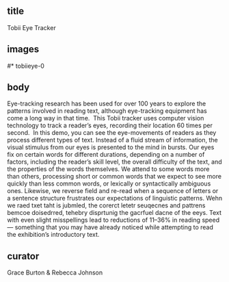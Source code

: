 ## title
Tobii Eye Tracker

## images
#* tobiieye-0

## body
Eye-tracking research has been used for over 100 years to explore the patterns involved in reading text, although eye-tracking equipment has come a long way in that time.  This Tobii tracker uses computer vision technology to track a reader’s eyes, recording their location 60 times per second.  In this demo, you can see the eye-movements of readers as they process different types of text. Instead of a fluid stream of information, the visual stimulus from our eyes is presented to the mind in bursts. Our eyes fix on certain words for different durations, depending on a number of factors, including the reader’s skill level, the overall difficulty of the text, and the properties of the words themselves. We attend to some words more than others, processing short or common words that we expect to see more quickly than less common words, or lexically or syntactically ambiguous ones. Likewise, we reverse field and re-read when a sequence of letters or a sentence structure frustrates our expectations of linguistic patterns. Wehn we raed txet taht is jubmled, the corerct letetr seuqecnes and pattrens bemcoe doisedrred, tehebry disprtunig the gacrfuel dacne of the eeys. Text with even slight misspellings lead to reductions of 11–36% in reading speed — something that you may have already noticed while attempting to read the exhibition’s introductory text. 

## curator
Grace Burton & Rebecca Johnson